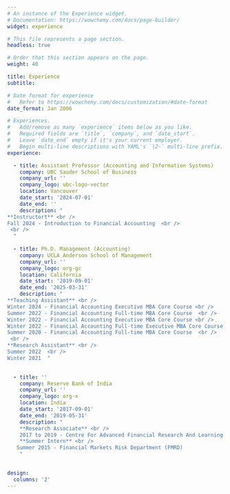 ```yaml
---
# An instance of the Experience widget.
# Documentation: https://wowchemy.com/docs/page-builder/
widget: experience

# This file represents a page section.
headless: true

# Order that this section appears on the page.
weight: 40

title: Experience
subtitle:

# Date format for experience
#   Refer to https://wowchemy.com/docs/customization/#date-format
date_format: Jan 2006

# Experiences.
#   Add/remove as many `experience` items below as you like.
#   Required fields are `title`, `company`, and `date_start`.
#   Leave `date_end` empty if it's your current employer.
#   Begin multi-line descriptions with YAML's `|2-` multi-line prefix.
experience:

  - title: Assistant Professor (Accounting and Information Systems)
    company: UBC Sauder School of Business
    company_url: ''
    company_logo: ubc-logo-vector
    location: Vancouver
    date_start: '2024-07-01'
    date_end: ''
    description: " 
**Instructort** <br />
Fall 2024 - Introduction to Financial Accounting  <br />
 <br />
  "
    
  - title: Ph.D. Management (Accounting)
    company: UCLA Anderson School of Management
    company_url: ''
    company_logo: org-gc
    location: California
    date_start: '2019-09-01'
    date_end: '2025-03-31'
    description: " 
**Teaching Assistant** <br />
Winter 2024 - Financial Accounting Executive MBA Core Course <br />
Summer 2022 - Financial Accounting Full-time MBA Core Course  <br />
Winter 2022 - Financial Accounting Executive MBA Core Course <br />
Winter 2022 - Financial Accounting Full-time Executive MBA Core Course <br />
Summer 2020 - Financial Accounting Full-time MBA Core Course  <br />
 <br />
**Research Assistant** <br />
Summer 2022  <br />
Winter 2021  "
    

  - title: ''
    company: Reserve Bank of India 
    company_url: ''
    company_logo: org-x
    location: India
    date_start: '2017-09-01'
    date_end: '2019-05-31'
    description: "
    **Research Associate** <br />
    2017 to 2019 - Centre For Advanced Financial Research And Learning (CAFRAL)   <br />
    **Summer Intern** <br />
   Summer 2015 - Financial Markets Risk Department (FMRD)
    "
   

design:
  columns: '2'
---
```

